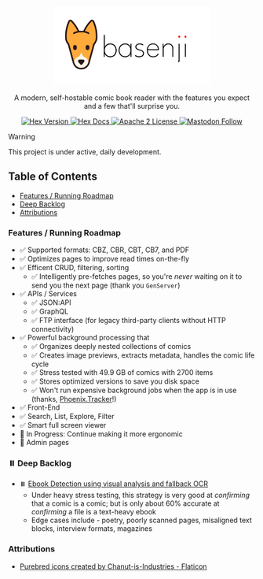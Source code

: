 <p align="center">
  <picture>
    <source media="(prefers-color-scheme: dark)" srcset="https://raw.githubusercontent.com/camatcode/basenji/refs/heads/main/assets/basenji-logo-dark2.png">
    <source media="(prefers-color-scheme: light)" srcset="https://raw.githubusercontent.com/camatcode/basenji/refs/heads/main/assets/basenji-logo-light2.png">
    <img alt="basenji logo" src="https://raw.githubusercontent.com/camatcode/basenji/refs/heads/main/assets/basenji-logo-light2.png" width="320">
  </picture>
</p>

<p align="center">
  A modern, self-hostable comic book reader with the features you expect and a few that'll surprise you.
</p>


<p align="center">
  <a href="https://hex.pm/packages/basenji">
    <img alt="Hex Version" src="https://img.shields.io/hexpm/v/basenji.svg">
  </a>

  <a href="https://hexdocs.pm/basenji">
    <img alt="Hex Docs" src="http://img.shields.io/badge/hex.pm-docs-green.svg?style=flat">
  </a
  -->
  
  <a href="https://opensource.org/licenses/Apache-2.0">
    <img alt="Apache 2 License" src="https://img.shields.io/hexpm/l/oban">
  </a>

<a href="https://mastodon.social/@scrum_log" target="_blank" rel="noopener noreferrer">
    <img alt="Mastodon Follow" src="https://img.shields.io/badge/mastodon-%40scrum__log%40mastodon.social-purple?color=6364ff">
  </a>

</p>


> [!WARNING]  
> This project is under active, daily development.



## Table of Contents

- [Features / Running Roadmap](#features--running-roadmap)
- [Deep Backlog](#deep-backlog)
- [Attributions](#attributions)


### Features / Running Roadmap

* ✅ Supported formats:  CBZ, CBR, CBT, CB7, and PDF
* ✅ Optimizes pages to improve read times on-the-fly
* ✅ Efficent CRUD, filtering, sorting
  *  ✅ Intelligently pre-fetches pages, so you're *never* waiting on it to send you the next page (thank you `GenServer`)
* ✅ APIs / Services
  * ✅ JSON:API
  * ✅ GraphQL
  * ✅ FTP interface (for legacy third-party clients without HTTP connectivity)
* ✅ Powerful background processing that
  * ✅ Organizes deeply nested collections of comics
  * ✅ Creates image previews, extracts metadata, handles the comic life cycle
  * ✅ Stress tested with 49.9 GB of comics with 2700 items
  * ✅ Stores optimized versions to save you disk space
  * ✅ Won't run expensive background jobs when the app is in use (thanks, [Phoenix.Tracker](https://hexdocs.pm/phoenix_pubsub/Phoenix.Tracker.html)!)
*  ✅ Front-End
  * ✅  Search, List, Explore, Filter
  * ✅ Smart full screen viewer
  * 🚧 In Progress: Continue making  it more ergonomic
  * 🚧 Admin pages

### ⏸️ Deep Backlog

* ⏸️ [Ebook Detection using visual analysis and fallback OCR](https://github.com/camatcode/basenji/pull/44)
  * Under heavy stress testing, this strategy is very good at *confirming* that a comic is a comic; but is only about 60% accurate at *confirming* a file is a text-heavy ebook
  * Edge cases include - poetry, poorly scanned pages, misaligned text blocks, interview formats, magazines

### Attributions

* <a href="https://www.flaticon.com/free-icons/purebred" title="purebred icons">Purebred icons created by Chanut-is-Industries - Flaticon</a>
